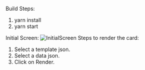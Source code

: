 
Build Steps:

1. yarn install
2. yarn start

Initial Screen:
![InitialScreen](https://user-images.githubusercontent.com/16850599/84417762-bd739680-ac33-11ea-9297-df847c27a1d0.JPG)
Steps to render the card:

1. Select a template json.
2. Select a data json.
3. Click on Render.


